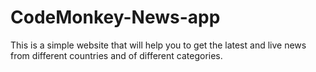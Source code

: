 # CodeMonkey-News-app
This is a simple website that will help you to get the latest and live news from different countries and of different categories.

